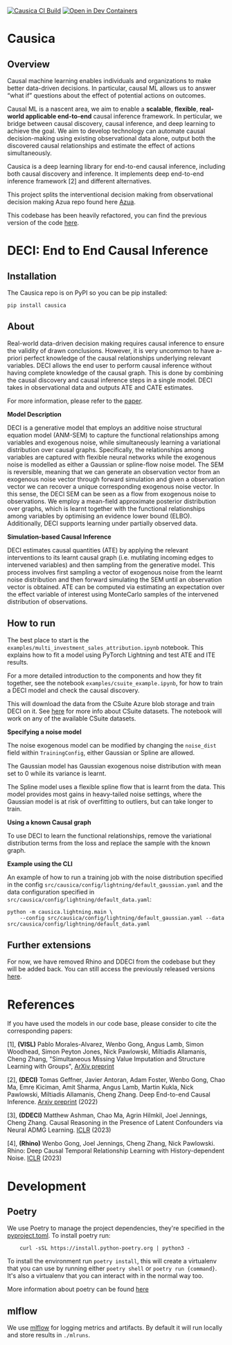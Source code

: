 [![Causica CI Build](https://github.com/microsoft/causica/actions/workflows/ci-build.yml/badge.svg)](https://github.com/microsoft/causica/actions/workflows/ci-build.yml)
[![Open in Dev Containers](https://img.shields.io/static/v1?label=Dev%20Containers&message=Open&color=blue&logo=visualstudiocode)](https://vscode.dev/redirect?url=vscode://ms-vscode-remote.remote-containers/cloneInVolume?url=https://github.com/microsoft/causica)


# Causica

## Overview

Causal machine learning enables individuals and organizations to make better data-driven decisions. In particular, causal ML allows us to answer “what if” questions about the effect of potential actions on outcomes.

Causal ML is a nascent area, we aim  to enable a **scalable**, **flexible**, **real-world applicable end-to-end** causal inference framework. In perticular, we bridge between causal discovery, causal inference, and deep learning to achieve the goal.  We aim to develop technology can automate causal decision-making using existing observational data alone, output both the discovered causal relationships and estimate the effect of actions simultaneously.

Causica is a deep learning library for end-to-end causal inference, including both causal discovery and inference.  It implements deep end-to-end inference framework [2] and different alternatives.

This project splits the interventional decision making from observational decision making Azua repo found here [Azua](https://github.com/microsoft/project-azua).

This codebase has been heavily refactored, you can find the previous version of the code [here](https://github.com/microsoft/causica/releases/tag/v0.0.0).

# DECI: End to End Causal Inference

## Installation

The Causica repo is on PyPI so you can be pip installed:

```
pip install causica
```

## About

Real-world data-driven decision making requires causal inference to ensure the validity of drawn conclusions. However, it is very uncommon to have a-priori perfect knowledge of the causal relationships underlying relevant variables. DECI allows the end user to perform causal inference without having complete knowledge of the causal graph. This is done by combining the causal discovery and causal inference steps in a single model. DECI takes in observational data and outputs ATE and CATE estimates.

For more information, please refer to the [paper](https://arxiv.org/abs/2202.02195).


**Model Description**

DECI is a generative model that employs an additive noise structural equation model (ANM-SEM) to capture the functional relationships among variables and exogenous noise, while simultaneously learning a variational distribution over causal graphs. Specifically, the relationships among variables are captured with flexible neural networks while the exogenous noise is modelled as either a Gaussian or spline-flow noise model. The SEM is reversible, meaning that we can generate an observation vector from an exogenous noise vector through forward simulation and given a observation vector we can recover a unique corresponding exogenous noise vector. In this sense, the DECI SEM can be seen as a flow from exogenous noise to observations. We employ a mean-field approximate posterior distribution over graphs, which is learnt together with the functional relationships among variables by optimising an evidence lower bound (ELBO). Additionally, DECI supports learning under partially observed data.

**Simulation-based Causal Inference**

DECI estimates causal quantities (ATE) by applying the relevant interventions to its learnt causal graph (i.e. mutilating incoming edges to intervened variables) and then sampling from the generative model. This process involves first sampling a vector of exogenous noise from the learnt noise distribution and then forward simulating the SEM until an observation vector is obtained. ATE can be computed via estimating an expectation over the effect variable of interest using MonteCarlo samples of the intervened distribution of observations.

## How to run

The best place to start is the `examples/multi_investment_sales_attribution.ipynb` notebook. This explains how to fit a model using PyTorch Lightning and test ATE and ITE results.

For a more detailed introduction to the components and how they fit together, see the notebook `examples/csuite_example.ipynb`, for how to train a DECI model and check the causal discovery.

This will download the data from the CSuite Azure blob storage and train DECI on it. See [here](https://github.com/microsoft/csuite) for more info about CSuite datasets. The notebook will work on any of the available CSuite datasets.


**Specifying a noise model**

The noise exogenous model can be modified by changing the `noise_dist` field within `TrainingConfig`, either Gaussian or Spline are allowed.

The Gaussian model has Gaussian exogenous noise distribution with mean set to 0 while its variance is learnt.

The Spline model uses a flexible spline flow that is learnt from the data. This model provides most gains in heavy-tailed noise settings, where the Gaussian model is at risk of overfitting to outliers, but can take longer to train.

**Using a known Causal graph**

To use DECI to learn the functional relationships, remove the variational distribution terms from the loss and replace the sample with the known graph.

**Example using the CLI**

An example of how to run a training job with the noise distribution specified in the config `src/causica/config/lightning/default_gaussian.yaml` and the data configuration specified in `src/causica/config/lightning/default_data.yaml`:

```
python -m causica.lightning.main \
    --config src/causica/config/lightning/default_gaussian.yaml --data src/causica/config/lightning/default_data.yaml
```


## Further extensions

For now, we have removed Rhino and DDECI from the codebase but they will be added back. You can still access the previously released versions [here](https://github.com/microsoft/causica/releases/tag/v0.0.0).

# References

If you have used the models in our code base, please consider to cite the corresponding papers:

[1], **(VISL)** Pablo Morales-Alvarez, Wenbo Gong, Angus Lamb, Simon Woodhead, Simon Peyton Jones, Nick Pawlowski, Miltiadis Allamanis, Cheng Zhang, "Simultaneous Missing Value Imputation and Structure Learning with Groups", [ArXiv preprint](https://arxiv.org/abs/2110.08223)

[2], **(DECI)** Tomas Geffner, Javier Antoran, Adam Foster, Wenbo Gong, Chao Ma, Emre Kiciman, Amit Sharma, Angus Lamb, Martin Kukla, Nick Pawlowski, Miltiadis Allamanis, Cheng Zhang. Deep End-to-end Causal Inference. [Arxiv preprint](https://arxiv.org/abs/2202.02195) (2022)

[3], **(DDECI)** Matthew Ashman, Chao Ma, Agrin Hilmkil, Joel Jennings, Cheng Zhang. Causal Reasoning in the Presence of Latent Confounders via Neural ADMG Learning. [ICLR](https://openreview.net/forum?id=dcN0CaXQhT) (2023)

[4], **(Rhino)** Wenbo Gong, Joel Jennings, Cheng Zhang, Nick Pawlowski. Rhino: Deep Causal Temporal Relationship Learning with History-dependent Noise. [ICLR](https://openreview.net/forum?id=i_1rbq8yFWC) (2023)


# Development

## Poetry

We use Poetry to manage the project dependencies, they're specified in the [pyproject.toml](pyproject.toml). To install poetry run:

```
    curl -sSL https://install.python-poetry.org | python3 -
```

To install the environment run `poetry install`, this will create a virtualenv that you can use by running either `poetry shell` or `poetry run {command}`. It's also a virtualenv that you can interact with in the normal way too.

More information about poetry can be found [here](https://python-poetry.org/)

## mlflow

We use [mlflow](https://mlflow.org/) for logging metrics and artifacts. By default it will run locally and store results in `./mlruns`.
